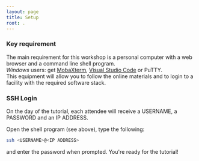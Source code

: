 ```yaml
---
layout: page
title: Setup
root: .
---
```



### Key requirement

The main requirement for this workshop is a personal computer with a web browser and a command line shell program.  
*Windows* users: get [MobaXterm](https://mobaxterm.mobatek.net/download-home-edition.html), [Visual Studio Code](https://code.visualstudio.com/) or PuTTY.  
This equipment will allow you to follow the online materials and to login to a facility with the required software stack.


### SSH Login

On the day of the tutorial, each attendee will receive a USERNAME, a PASSWORD and an IP ADDRESS.  

Open the shell program (see above), type the following:

```bash
ssh <USERNAME>@<IP ADDRESS>
```

and enter the password when prompted.  You're ready for the tutorial!
